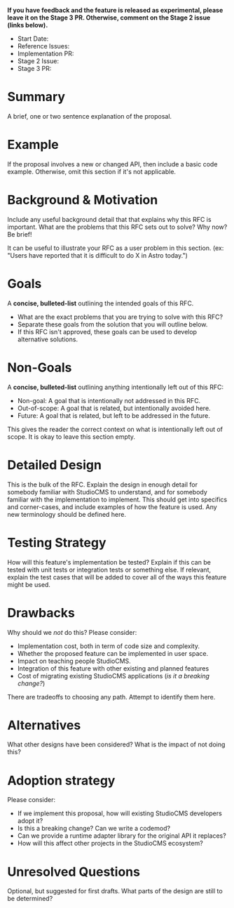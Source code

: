 <!--
  Community members who would like to propose an idea or feature should begin
  by creating a GitHub Discussion. See the repo README.md for more info.

  To use this template: create a new, empty file in the repo under `proposals/${ID}.md`.
  Replace `${ID}` with the official accepted proposal ID, found in the GitHub Issue
  of the accepted proposal.
-->

**If you have feedback and the feature is released as experimental, please leave it on the Stage 3 PR. Otherwise, comment on the Stage 2 issue (links below).**

- Start Date: <!-- today's date, YYYY-MM-DD -->
- Reference Issues: <!-- related issues, otherwise leave empty -->
- Implementation PR: <!-- leave empty -->
- Stage 2 Issue: <!-- fill in -->
- Stage 3 PR: <!-- related roadmap PR, leave it empty if you don't have a PR yet -->

# Summary

A brief, one or two sentence explanation of the proposal.

# Example

If the proposal involves a new or changed API, then include a basic code example.
Otherwise, omit this section if it's not applicable.

# Background & Motivation

Include any useful background detail that that explains why this RFC is important.
What are the problems that this RFC sets out to solve? Why now? Be brief!

It can be useful to illustrate your RFC as a user problem in this section.
(ex: "Users have reported that it is difficult to do X in Astro today.")

# Goals

A **concise, bulleted-list** outlining the intended goals of this RFC.

- What are the exact problems that you are trying to solve with this RFC?
- Separate these goals from the solution that you will outline below.
- If this RFC isn't approved, these goals can be used to develop alternative solutions.

# Non-Goals

A **concise, bulleted-list** outlining anything intentionally left out of this RFC:

- Non-goal: A goal that is intentionally not addressed in this RFC.
- Out-of-scope: A goal that is related, but intentionally avoided here.
- Future: A goal that is related, but left to be addressed in the future.

This gives the reader the correct context on what is intentionally left out of scope.
It is okay to leave this section empty.

# Detailed Design

This is the bulk of the RFC. Explain the design in enough detail for somebody
familiar with StudioCMS to understand, and for somebody familiar with the
implementation to implement. This should get into specifics and corner-cases,
and include examples of how the feature is used. Any new terminology should be
defined here.

# Testing Strategy

How will this feature's implementation be tested? Explain if this can be tested with
unit tests or integration tests or something else. If relevant, explain the test
cases that will be added to cover all of the ways this feature might be used.

# Drawbacks

Why should we _not_ do this? Please consider:

- Implementation cost, both in term of code size and complexity.
- Whether the proposed feature can be implemented in user space.
- Impact on teaching people StudioCMS.
- Integration of this feature with other existing and planned features
- Cost of migrating existing StudioCMS applications (_is it a breaking change?_)

There are tradeoffs to choosing any path. Attempt to identify them here.

# Alternatives

What other designs have been considered? What is the impact of not doing this?

# Adoption strategy

Please consider:

- If we implement this proposal, how will existing StudioCMS developers adopt it?
- Is this a breaking change? Can we write a codemod?
- Can we provide a runtime adapter library for the original API it replaces?
- How will this affect other projects in the StudioCMS ecosystem?

# Unresolved Questions

Optional, but suggested for first drafts.
What parts of the design are still to be determined?
